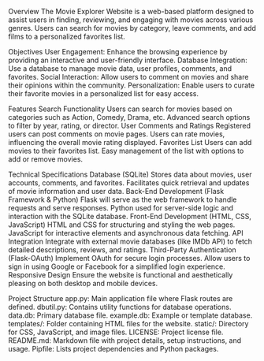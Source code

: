

Overview The Movie Explorer Website is a web-based platform designed to assist users in finding, reviewing, and engaging with movies across various genres. Users can search for movies by category, leave comments, and add films to a personalized favorites list.

Objectives User Engagement: Enhance the browsing experience by providing an interactive and user-friendly interface. Database Integration: Use a database to manage movie data, user profiles, comments, and favorites. Social Interaction: Allow users to comment on movies and share their opinions within the community. Personalization: Enable users to curate their favorite movies in a personalized list for easy access.

Features Search Functionality Users can search for movies based on categories such as Action, Comedy, Drama, etc. Advanced search options to filter by year, rating, or director. User Comments and Ratings Registered users can post comments on movie pages. Users can rate movies, influencing the overall movie rating displayed. Favorites List Users can add movies to their favorites list. Easy management of the list with options to add or remove movies.

Technical Specifications Database (SQLite) Stores data about movies, user accounts, comments, and favorites. Facilitates quick retrieval and updates of movie information and user data. Back-End Development (Flask Framework & Python) Flask will serve as the web framework to handle requests and serve responses. Python used for server-side logic and interaction with the SQLite database. Front-End Development (HTML, CSS, JavaScript) HTML and CSS for structuring and styling the web pages. JavaScript for interactive elements and asynchronous data fetching. API Integration Integrate with external movie databases (like IMDb API) to fetch detailed descriptions, reviews, and ratings. Third-Party Authentication (Flask-OAuth) Implement OAuth for secure login processes. Allow users to sign in using Google or Facebook for a simplified login experience. Responsive Design Ensure the website is functional and aesthetically pleasing on both desktop and mobile devices.

Project Structure app.py: Main application file where Flask routes are defined. dbutil.py: Contains utility functions for database operations. data.db: Primary database file. example.db: Example or template database. templates/: Folder containing HTML files for the website. static/: Directory for CSS, JavaScript, and image files. LICENSE: Project license file. README.md: Markdown file with project details, setup instructions, and usage. Pipfile: Lists project dependencies and Python packages.
